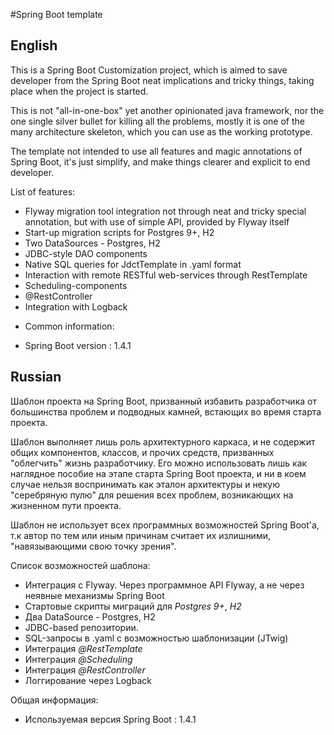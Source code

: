 #Spring Boot template
## English

This is a Spring Boot Customization project, which is aimed to save developer from the Spring Boot neat implications and tricky things, taking place when the project is started.

This is not "all-in-one-box" yet another opinionated java framework, nor the one single silver bullet for killing all the problems, mostly it is one of the many architecture skeleton, which you can use as the working prototype.

The template not intended to use all features and magic annotations of Spring Boot, it's just simplify, and make things clearer and explicit to end developer.

List of features:
+ Flyway migration tool integration not through neat and tricky special annotation, but with use of simple API, provided by Flyway itself
+ Start-up migration scripts for Postgres 9+, H2
+ Two DataSources - Postgres, H2
+ JDBC-style DAO components
+ Native SQL queries for JdctTemplate in .yaml format
+ Interaction with remote RESTful web-services through RestTemplate
+ Scheduling-components
+ @RestController
+ Integration with Logback

* Common information:
+ Spring Boot version : 1.4.1

## Russian 

Шаблон проекта на Spring Boot, призванный избавить разработчика от большинства проблем и подводных камней,
встающих во время старта проекта.

Шаблон выполняет лишь роль архитектурного каркаса, и не содержит общих компонентов, классов, и прочих средств, 
призванных "облегчить" жизнь разработчику. Его можно использовать лишь как наглядное пособие на этапе старта Spring Boot проекта, 
и ни в коем случае нельзя воспринимать как эталон архитектуры и некую "серебряную пулю" для решения всех проблем, возникающих на жизненном пути проекта.

Шаблон не использует всех программных возможностей Spring Boot'а, т.к автор по тем или иным причинам считает их излишними, "навязывающими свою точку зрения". 

Список возможностей шаблона:
+ Интеграция с Flyway. Через программное API Flyway, а не через неявные механизмы Spring Boot
+ Стартовые скрипты миграций для *Postgres 9+*, *H2*
+ Два DataSource - Postgres, H2
+ JDBC-based репозитории.
+ SQL-запросы в .yaml c возможностью шаблонизации (JTwig)
+ Интеграция *@RestTemplate*
+ Интеграция *@Scheduling*
+ Интеграция *@RestController*
+ Логгирование через Logback

Общая информация:
+ Используемая версия Spring Boot : 1.4.1
